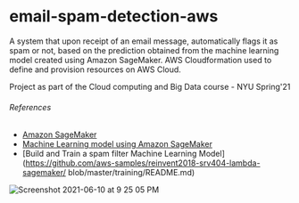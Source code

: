 # email-spam-detection-aws
A system that upon receipt of an email message, automatically flags it as spam or not, based on the prediction obtained from the machine learning model created using Amazon SageMaker. AWS Cloudformation used to define and provision resources on AWS Cloud. 

Project as part of the Cloud computing and Big Data course - NYU Spring'21 

###### References
- [Amazon SageMaker](https://aws.amazon.com/sagemaker)
- [Machine Learning model using Amazon SageMaker](https://aws.amazon.com/getting-started/hands-on/build-train-deploy-machine-learning-model-sagemaker/)
- [Build and Train a spam filter Machine Learning Model](https://github.com/aws-samples/reinvent2018-srv404-lambda-sagemaker/ blob/master/training/README.md)

![Screenshot 2021-06-10 at 9 25 05 PM](https://user-images.githubusercontent.com/26367904/121617288-36ddd900-ca82-11eb-9218-552b2ef4d810.png)
